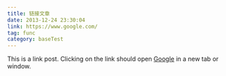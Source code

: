 ```yaml
---
title: 链接文章
date: 2013-12-24 23:30:04
link: https://www.google.com/
tag: func
category: baseTest
---
```


This is a link post. Clicking on the link should open [Google](https://www.google.com/) in a new tab or window.